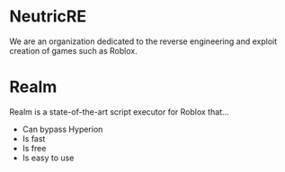 # NeutricRE
We are an organization dedicated to the reverse engineering and exploit creation of games such as Roblox.

# Realm
Realm is a state-of-the-art script executor for Roblox that...
- Can bypass Hyperion
- Is fast
- Is free
- Is easy to use
